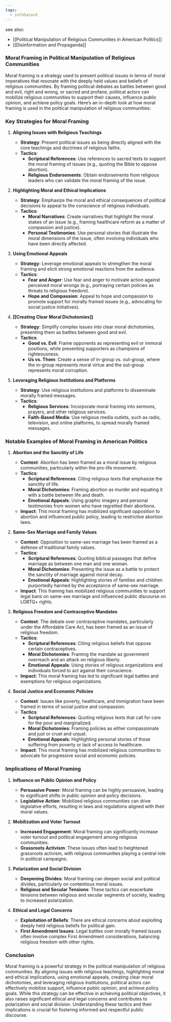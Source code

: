 ```yaml
---
tags:
  - infohazard
---
```

see also:
- [[Political Manipulation of Religious Communities in American Politics]]
- [[Disinformation and Propaganda]]

### Moral Framing in Political Manipulation of Religious Communities

Moral framing is a strategy used to present political issues in terms of moral imperatives that resonate with the deeply held values and beliefs of religious communities. By framing political debates as battles between good and evil, right and wrong, or sacred and profane, political actors can mobilize religious communities to support their causes, influence public opinion, and achieve policy goals. Here’s an in-depth look at how moral framing is used in the political manipulation of religious communities:

### Key Strategies for Moral Framing

1. **Aligning Issues with Religious Teachings**
   - **Strategy**: Present political issues as being directly aligned with the core teachings and doctrines of religious faiths.
   - **Tactics**:
     - **Scriptural References**: Use references to sacred texts to support the moral framing of issues (e.g., quoting the Bible to oppose abortion).
     - **Religious Endorsements**: Obtain endorsements from religious leaders who can validate the moral framing of the issue.

2. **Highlighting Moral and Ethical Implications**
   - **Strategy**: Emphasize the moral and ethical consequences of political decisions to appeal to the conscience of religious individuals.
   - **Tactics**:
     - **Moral Narratives**: Create narratives that highlight the moral stakes of an issue (e.g., framing healthcare reform as a matter of compassion and justice).
     - **Personal Testimonies**: Use personal stories that illustrate the moral dimensions of the issue, often involving individuals who have been directly affected.

3. **Using Emotional Appeals**
   - **Strategy**: Leverage emotional appeals to strengthen the moral framing and elicit strong emotional reactions from the audience.
   - **Tactics**:
     - **Fear and Anger**: Use fear and anger to motivate action against perceived moral wrongs (e.g., portraying certain policies as threats to religious freedom).
     - **Hope and Compassion**: Appeal to hope and compassion to promote support for morally framed issues (e.g., advocating for social justice initiatives).

4. **[[Creating Clear Moral Dichotomies]]**
   - **Strategy**: Simplify complex issues into clear moral dichotomies, presenting them as battles between good and evil.
   - **Tactics**:
     - **Good vs. Evil**: Frame opponents as representing evil or immoral positions, while presenting supporters as champions of righteousness.
     - **Us vs. Them**: Create a sense of in-group vs. out-group, where the in-group represents moral virtue and the out-group represents moral corruption.

5. **Leveraging Religious Institutions and Platforms**
   - **Strategy**: Use religious institutions and platforms to disseminate morally framed messages.
   - **Tactics**:
     - **Religious Services**: Incorporate moral framing into sermons, prayers, and other religious services.
     - **Faith-Based Media**: Use religious media outlets, such as radio, television, and online platforms, to spread morally framed messages.

### Notable Examples of Moral Framing in American Politics

1. **Abortion and the Sanctity of Life**
   - **Context**: Abortion has been framed as a moral issue by religious communities, particularly within the pro-life movement.
   - **Tactics**:
     - **Scriptural References**: Citing religious texts that emphasize the sanctity of life.
     - **Moral Dichotomies**: Framing abortion as murder and equating it with a battle between life and death.
     - **Emotional Appeals**: Using graphic imagery and personal testimonies from women who have regretted their abortions.
   - **Impact**: This moral framing has mobilized significant opposition to abortion and influenced public policy, leading to restrictive abortion laws.

2. **Same-Sex Marriage and Family Values**
   - **Context**: Opposition to same-sex marriage has been framed as a defense of traditional family values.
   - **Tactics**:
     - **Scriptural References**: Quoting biblical passages that define marriage as between one man and one woman.
     - **Moral Dichotomies**: Presenting the issue as a battle to protect the sanctity of marriage against moral decay.
     - **Emotional Appeals**: Highlighting stories of families and children purportedly harmed by the acceptance of same-sex marriage.
   - **Impact**: This framing has mobilized religious communities to support legal bans on same-sex marriage and influenced public discourse on LGBTQ+ rights.

3. **Religious Freedom and Contraceptive Mandates**
   - **Context**: The debate over contraceptive mandates, particularly under the Affordable Care Act, has been framed as an issue of religious freedom.
   - **Tactics**:
     - **Scriptural References**: Citing religious beliefs that oppose certain contraceptives.
     - **Moral Dichotomies**: Framing the mandate as government overreach and an attack on religious liberty.
     - **Emotional Appeals**: Using stories of religious organizations and individuals forced to act against their conscience.
   - **Impact**: This moral framing has led to significant legal battles and exemptions for religious organizations.

4. **Social Justice and Economic Policies**
   - **Context**: Issues like poverty, healthcare, and immigration have been framed in terms of social justice and compassion.
   - **Tactics**:
     - **Scriptural References**: Quoting religious texts that call for care for the poor and marginalized.
     - **Moral Dichotomies**: Framing policies as either compassionate and just or cruel and unjust.
     - **Emotional Appeals**: Highlighting personal stories of those suffering from poverty or lack of access to healthcare.
   - **Impact**: This moral framing has mobilized religious communities to advocate for progressive social and economic policies.

### Implications of Moral Framing

1. **Influence on Public Opinion and Policy**
   - **Persuasive Power**: Moral framing can be highly persuasive, leading to significant shifts in public opinion and policy decisions.
   - **Legislative Action**: Mobilized religious communities can drive legislative efforts, resulting in laws and regulations aligned with their moral values.

2. **Mobilization and Voter Turnout**
   - **Increased Engagement**: Moral framing can significantly increase voter turnout and political engagement among religious communities.
   - **Grassroots Activism**: These issues often lead to heightened grassroots activism, with religious communities playing a central role in political campaigns.

3. **Polarization and Social Division**
   - **Deepening Divides**: Moral framing can deepen social and political divides, particularly on contentious moral issues.
   - **Religious and Secular Tensions**: These tactics can exacerbate tensions between religious and secular segments of society, leading to increased polarization.

4. **Ethical and Legal Concerns**
   - **Exploitation of Beliefs**: There are ethical concerns about exploiting deeply held religious beliefs for political gain.
   - **First Amendment Issues**: Legal battles over morally framed issues often involve complex First Amendment considerations, balancing religious freedom with other rights.

### Conclusion

Moral framing is a powerful strategy in the political manipulation of religious communities. By aligning issues with religious teachings, highlighting moral and ethical implications, using emotional appeals, creating clear moral dichotomies, and leveraging religious institutions, political actors can effectively mobilize support, influence public opinion, and achieve policy goals. While this strategy can be effective in achieving political objectives, it also raises significant ethical and legal concerns and contributes to polarization and social division. Understanding these tactics and their implications is crucial for fostering informed and respectful public discourse.

